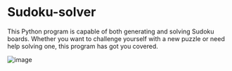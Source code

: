 # Sudoku-solver
This Python program is capable of both generating and solving Sudoku boards. Whether you want to challenge yourself with a new puzzle or need help solving one, this program has got you covered. 

 
![image](https://github.com/arshasuresh03/Sudoku-solver/assets/160167081/ed399f94-cb8c-483a-8a2a-cbdbd2198529)
